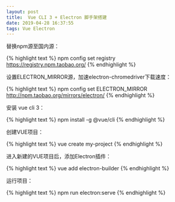 ```yaml
---
layout: post
title:  Vue CLI 3 + Electron 脚手架搭建
date: 2019-04-28 16:37:55
tags: Vue Electron
---
```



替换npm源至国内源：

{% highlight text %}
npm config set registry https://registry.npm.taobao.org/
{% endhighlight %}



设置ELECTRON_MIRROR源，加速electron-chromedriver下载速度：

{% highlight text %}
npm config set ELECTRON_MIRROR http://npm.taobao.org/mirrors/electron/
{% endhighlight %}



安装 vue cli 3：

{% highlight text %}
npm install -g @vue/cli
{% endhighlight %}



创建VUE项目：

{% highlight text %}
vue create my-project
{% endhighlight %}



进入新建的VUE项目后，添加Electron插件：

{% highlight text %}
vue add electron-builder
{% endhighlight %}



运行项目：

{% highlight text %}
npm run electron:serve
{% endhighlight %}

